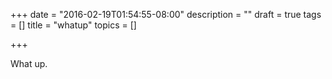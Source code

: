 +++
date = "2016-02-19T01:54:55-08:00"
description = ""
draft = true
tags = []
title = "whatup"
topics = []

+++

What up. 